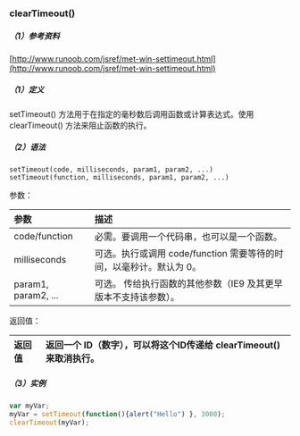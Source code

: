 ### clearTimeout\(\)

##### （1）参考资料

[http://www.runoob.com/jsref/met-win-settimeout.html](http://www.runoob.com/jsref/met-win-settimeout.html)

##### （1）定义

setTimeout\(\) 方法用于在指定的毫秒数后调用函数或计算表达式。使用 clearTimeout\(\) 方法来阻止函数的执行。

##### （2）语法

```
setTimeout(code, milliseconds, param1, param2, ...)
setTimeout(function, milliseconds, param1, param2, ...)
```

参数：

| 参数 | 描述 |
| :--- | :--- |
| code/function | 必需。要调用一个代码串，也可以是一个函数。 |
| milliseconds | 可选。执行或调用 code/function 需要等待的时间，以毫秒计。默认为 0。 |
| param1, param2, ... | 可选。 传给执行函数的其他参数（IE9 及其更早版本不支持该参数）。 |

返回值：

| 返回值 | 返回一个 ID（数字），可以将这个ID传递给 clearTimeout\(\) 来取消执行。 |
| :--- | :--- |


##### （3）实例

```js
var myVar;
myVar = setTimeout(function(){alert("Hello") }, 3000);
clearTimeout(myVar);
```



